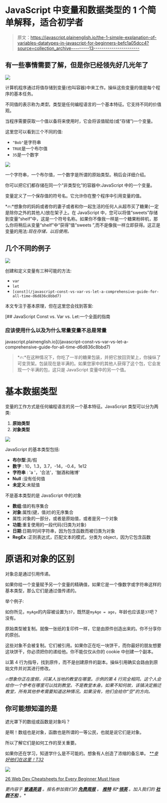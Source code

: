 # JavaScript 中变量和数据类型的 1 个简单解释，适合初学者

> 原文：<https://javascript.plainenglish.io/the-1-simple-explanation-of-variables-datatypes-in-javascript-for-beginners-befc1a05dcc4?source=collection_archive---------13----------------------->

## 有一些事情需要了解，但是你已经领先好几光年了

![](img/6a6cf4f304fc2e7d85dd2f795e2b797d.png)

计算机程序通过将值存储到变量(也叫容器)中来工作。操纵这些变量的值是每个程序的基本任务。

不同值的表示称为*类型*。类型是任何编程语言的一个基本特征。它支持不同的价值观。

当程序需要获取一个值以备将来使用时，它会将该值赋给(或“存储”)一个变量。

这里您可以看到三个不同的值:

*   `"Bob"`是字符串
*   `TRUE`是一个布尔值
*   `35`是一个数字

![](img/20203d98429434afd1da551f294df3d1.png)

一个字符串，一个布尔值，一个数字是所谓的原始类型。稍后会详细介绍。

你可以把它们都存储在同一个“非类型化”的容器中:JavaScript 中的一个变量。

变量定义了一个保存值的符号名。它允许你在整个程序中引用变量的值。

*🔥:*想象你的妈妈或者你的妻子或者和你一起生活的任何人从超市买了糖果(一定是除你之外的其他人)放在架子上。在 JavaScript 中，您可以将值“sweets”存储到变量“shelf”中，这是一个符号名称。如果你不像我一样是一个糖果粉碎机，那么你将稍后从变量“shelf”中“获得”值“sweets ”,而不是像我一样立即获得。这正是变量的用法:*现在存储，以后使用。*

## 几个不同的例子

![](img/50e720b1e5173250b419d6127773cb2e.png)

创建和定义变量有三种可能的方法:

*   `var`
*   `let`
*   `[const](/javascript-const-vs-var-vs-let-a-comprehensive-guide-for-all-time-d6d836c8bbd7)`

本文专注于基本原理，但在这里您会找到答案:

[](/javascript-const-vs-var-vs-let-a-comprehensive-guide-for-all-time-d6d836c8bbd7) [## JavaScript Const vs. Var vs. Let:一个全面的指南

### 应该使用什么以及为什么常量变量不总是常量

javascript.plainenglish.io](/javascript-const-vs-var-vs-let-a-comprehensive-guide-for-all-time-d6d836c8bbd7) 

> *🔥:*在这种情况下，你吃了一半的糖果包装，并把它放回货架上，你操纵了可变货架。包装现在是半满的。如果您家中的其他人获得了这个包，它会发现一个半满的包，这只是 JavaScript 变量中的另一个值。

# 基本数据类型

变量的工作方式是任何编程语言的另一个基本特征。JavaScript 类型可以分为两类:

1.  **原始类型**
2.  **对象类型**

![](img/2a3aa1cb45a0359eb5972eca7dc9d32c.png)

JavaScript 的基本类型包括:

*   **布尔型**:真/假
*   **数字** : 10，1.3，3.7，-14，-0.4，1e12
*   **字符串** : 'a '，'合法'，'酗酒和赌博'
*   **Null** :没有任何值
*   **未定义**:未赋值

不是基本类型的是 JavaScript 中的对象

*   **数组**:值的有序集合
*   **对象**:属性(键，值对)的无序集合
*   属性:对象的一部分，或者是原始值，或者是另一个对象
*   **功能**:重复使用的一段代码(归类为对象)
*   **日期**:日期/时间字符串，因为包含函数而被归类为对象
*   **RegEx** :正则表达式，匹配文本的模式，分类为 object，因为它包含函数

# 原语和对象的区别

对象总是通过引用传递。

如果你给一个变量赋予另一个变量的精确值，如果它是一个像数字或字符串这样的基本类型，那么它们是通过值传递的。

举个例子:

如你所见，`myAge`的内容被设置为`37`，既然是`myAge = age`，年龄也应该是`37`吧？没有。

原始类型被复制。就像一张纸的复印件一样，它是由原件创造出来的。你不分享你的原创。

这些对象不会被复制。它们被引用。如果你正在吃一块饼干，而你最好的朋友想要这块饼干，你必须把你的递给他。你不能仅仅从你的 cookie 中创建一个副本。

以第 4 行为指导，找到原件，而不是创建原件的副本。操纵引用确实会路由到原始文件并对其进行修改。

*🔥想象你正在度假，问某人当地的教堂在哪里。示例的第 4 行完全相同。这个人会给你一个参考在哪里可以找到教堂。不是教堂本身。如果不知何故，该镇决定搬迁教堂，所有其他参考需要知道这种情况。如果没有，他们会给你“空”的方向。*

## 你可能想知道的是

遮光罩下的数组或函数是对象吗？

是啊！数组也是对象，函数也是所谓的一等公民，也就是说它们是对象。

所以了解它们是如何工作的至关重要。

如果你还在学习，知道学什么是不可能的。想象有人创造了浓缩的备忘单。 [***幸好他们在这里！*T32**](https://arnoldcodeacademy.ck.page/26-web-dev-cheat-sheets)

![](img/8265208bb984b471af56882bde3d42d0.png)

[26 Web Dev Cheatsheets for Every Beginner Must Have](https://arnoldcodeacademy.ck.page/26-web-dev-cheat-sheets)

*更内容于* [***普通英语***](https://plainenglish.io/) *。报名参加我们的* [***免费周报***](http://newsletter.plainenglish.io/) *。* [***推特***](https://twitter.com/inPlainEngHQ) *和**[***领英***](https://www.linkedin.com/company/inplainenglish/) *。加入我们的* [***社群不和***](https://discord.gg/GtDtUAvyhW) *。**
